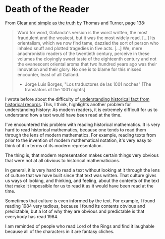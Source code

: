 # Death of the Reader

From [Clear and simple as the truth](https://amzn.to/3ekINM9) by Thomas and Turner, page 138:

> Word for word, Gallanda's version is the worst written, the most fraudulent and the weakest, but it was the most widely read. [...] Its orientalism, which we now find tame, dazzled the sort of person who inhaled snuff and plotted tragedies in five acts. [...] We, mere anachronistic readers of the twentieth century, perceive in these volumes the cloyingly sweet taste of the eighteenth century and not the evanescent oriental aroma that two hundred years ago was their innovation and their glory. No one is to blame for this missed encounter, least of all Galland.
>
> - Jorge Luis Borges, "Los traductores de las 1001 noches" [The translators of the 1001 nights]

I wrote before about the difficulty of [understanding historical fact from historical records](https://notebook.drmaciver.com/posts/2020-06-20-15:10.html). This, I think, highlights another problem for understanding history: As modern readers, it is extremely difficult for us to understand how a text would have been read at the time.

I've encountered this problem with reading historical mathematics. It is very hard to read historical mathematics, because one tends to read them through the lens of modern mathematics. For example, reading texts from prior to the invention of modern mathematical notation, it's very easy to think of it in terms of its modern representation.

The thing is, that modern representation makes certain things very obvious that were not at all obvious to historical mathematicians.

In general, it is very hard to read a text without looking at it through the lens of culture that we have built since that text was written. That culture gives us ways of looking, and thinking, and feeling, about the contents of the text that make it impossible for us to read it as it would have been read at the time.

Sometimes that culture is even informed by the text. For example, I found reading 1984 very tedious, because I found its contents obvious and predictable, but a lot of why they are obvious and predictable is that everybody has read 1984.

I am reminded of people who read Lord of the Rings and find it laughable because all of the characters in it are fantasy cliches.

